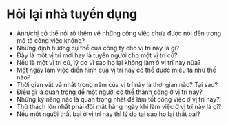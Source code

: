 # Hỏi lại nhà tuyển dụng


- Anh/chị có thể nói rõ thêm về những công việc chưa được nói đến trong mô tả công việc không?
- Những định hướng cụ thể của công ty cho vị trí này là gì?
- Đây là một vị trí mới hay là tuyển người cho một vị trí cũ?
- Nếu là một vị trí cũ, lý do vì sao họ lại không làm ở vị trí này nữa?
- Một ngày làm việc điển hình của vị trí này có thể được miêu tả như thế nào?
- Thời gian vất vả nhất trong năm của vị trí này là thời gian nào? Tại sao?
- Điều gì là quan trọng để một người có thể thành công ở vị trí này?
- Những kỹ năng nào là quan trọng nhất để làm tốt công việc ở vị trí này?
- Thử thách lớn nhất phải đối mặt hàng ngày khi làm việc ở vị trí này là gì?
- Nếu một người thất bại ở vị trí này thì lý do tại sao họ lại thất bại?
